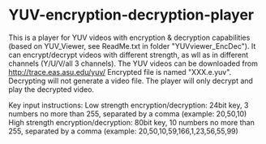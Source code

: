 # YUV-encryption-decryption-player
This is a player for YUV videos with encryption &amp; decryption capabilities (based on YUV_Viewer, see ReadMe.txt in folder "YUVviewer_EncDec"). It can encrypt/decrypt videos with different strength, as wll as in different channels (Y/U/V/all 3 channels).
The YUV videos can be downloaded from http://trace.eas.asu.edu/yuv/
Encrypted file is named "XXX.e.yuv".
Decrypting will not generate a video file. The player will only decrypt and play the decrypted video.


Key input instructions:
Low strength encryption/decryption: 24bit key, 3 numbers no more than 255, separated by a comma (example: 20,50,10)
High strength encryption/decryption: 80bit key, 10 numbers no more than 255, separated by a comma (example: 20,50,10,59,166,1,23,56,55,99)
